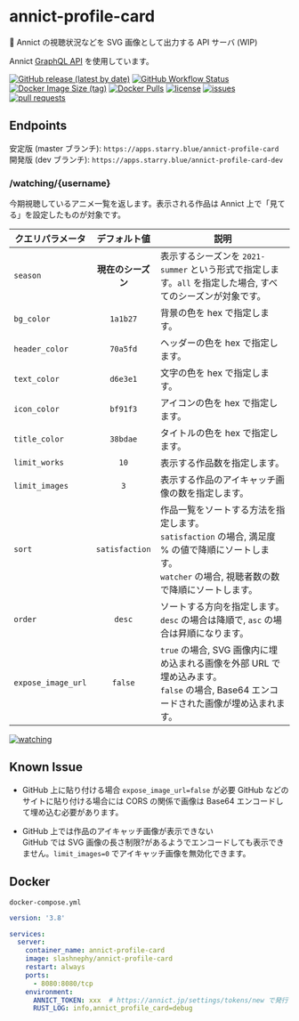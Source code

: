 # annict-profile-card
🔭 Annict の視聴状況などを SVG 画像として出力する API サーバ (WIP)

Annict [GraphQL API](https://developers.annict.jp/graphql-api) を使用しています。

[![GitHub release (latest by date)](https://img.shields.io/github/v/release/SlashNephy/annict-profile-card)](https://github.com/SlashNephy/annict-profile-card/releases)
[![GitHub Workflow Status](https://img.shields.io/github/workflow/status/SlashNephy/annict-profile-card/Docker)](https://hub.docker.com/r/slashnephy/annict-profile-card)
[![Docker Image Size (tag)](https://img.shields.io/docker/image-size/slashnephy/annict-profile-card/latest)](https://hub.docker.com/r/slashnephy/annict-profile-card)
[![Docker Pulls](https://img.shields.io/docker/pulls/slashnephy/annict-profile-card)](https://hub.docker.com/r/slashnephy/annict-profile-card)
[![license](https://img.shields.io/github/license/SlashNephy/annict-profile-card)](https://github.com/SlashNephy/annict-profile-card/blob/master/LICENSE)
[![issues](https://img.shields.io/github/issues/SlashNephy/annict-profile-card)](https://github.com/SlashNephy/annict-profile-card/issues)
[![pull requests](https://img.shields.io/github/issues-pr/SlashNephy/annict-profile-card)](https://github.com/SlashNephy/annict-profile-card/pulls)

## Endpoints

安定版 (master ブランチ): `https://apps.starry.blue/annict-profile-card`  
開発版 (dev ブランチ): `https://apps.starry.blue/annict-profile-card-dev`

### /watching/{username}

今期視聴しているアニメ一覧を返します。表示される作品は Annict 上で「見てる」を設定したものが対象です。

|クエリパラメータ|デフォルト値|説明|
|---|:---:|---|
|`season`|**現在のシーズン**|表示するシーズンを `2021-summer` という形式で指定します。`all` を指定した場合, すべてのシーズンが対象です。|
|`bg_color`|`1a1b27`|背景の色を hex で指定します。|
|`header_color`|`70a5fd`|ヘッダーの色を hex で指定します。|
|`text_color`|`d6e3e1`|文字の色を hex で指定します。|
|`icon_color`|`bf91f3`|アイコンの色を hex で指定します。|
|`title_color`|`38bdae`|タイトルの色を hex で指定します。|
|`limit_works`|`10`| 表示する作品数を指定します。 |
|`limit_images`|`3`| 表示する作品のアイキャッチ画像の数を指定します。 |
|`sort`|`satisfaction`| 作品一覧をソートする方法を指定します。<br>`satisfaction` の場合, 満足度 % の値で降順にソートします。<br>`watcher` の場合, 視聴者数の数で降順にソートします。 |
|`order`|`desc`| ソートする方向を指定します。<br>`desc` の場合は降順で, `asc` の場合は昇順になります。|
|`expose_image_url`|`false`| `true` の場合, SVG 画像内に埋め込まれる画像を外部 URL で埋め込みます。<br>`false` の場合, Base64 エンコードされた画像が埋め込まれます。 |

[![watching](https://apps.starry.blue/annict-profile-card/watching/kokoro?limit_images=0)](https://apps.starry.blue/annict-profile-card/watching/kokoro)

## Known Issue

- GitHub 上に貼り付ける場合 `expose_image_url=false` が必要
  GitHub などのサイトに貼り付ける場合には CORS の関係で画像は Base64 エンコードして埋め込む必要があります。

- GitHub 上では作品のアイキャッチ画像が表示できない  
  GitHub では SVG 画像の長さ制限?があるようでエンコードしても表示できません。`limit_images=0` でアイキャッチ画像を無効化できます。

## Docker

`docker-compose.yml`

```yaml
version: '3.8'

services:
  server:
    container_name: annict-profile-card
    image: slashnephy/annict-profile-card
    restart: always
    ports:
      - 8080:8080/tcp
    environment:
      ANNICT_TOKEN: xxx  # https://annict.jp/settings/tokens/new で発行できます
      RUST_LOG: info,annict_profile_card=debug
```
